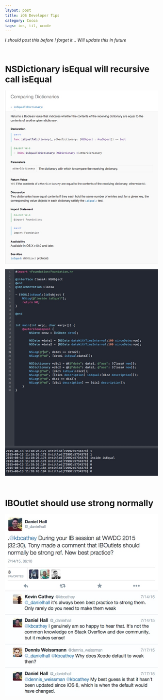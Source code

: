 ```yaml
---
layout: post
title: iOS Developer Tips
category: Cocoa
tags: ios, til, xcode
---
```


_I should post this before I forget it... Will update this in future_

&nbsp;



# NSDictionary isEqual will recursive call isEqual


 ![](/assets/quiver_export/F7539B04-363A-4CB3-AF88-E7E55F18C683.jpg)

 ![](/assets/quiver_export/3CC83416-C5D9-414C-AD18-A9E84D4E278E.jpg)

&nbsp;



# IBOutlet should use strong normally


 ![](/assets/quiver_export/3AEA3D3A-C9E1-4D37-A6F3-CCA56711087A.jpg)

